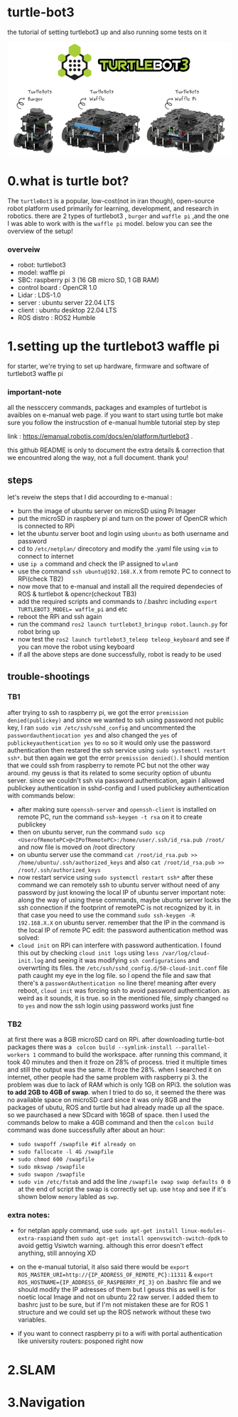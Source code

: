 # turtle-bot3
the tutorial of setting turtlebot3 up and also running some tests on it

![turtlebot](pics/1.png)

# 0.what is turtle bot?

The `turtleBot3` is a popular, low-cost(not in iran though), open-source robot platform used primarily for learning, development, and research in robotics. there are 2 types of turtlebot3 , `burger` and `waffle pi` ,and the one I was able to work with is the `waffle pi` model. below you can see the overview of the setup!

### overveiw 
- robot: turtlebot3
- model: waffle pi
- SBC: raspberry pi 3 (16 GB micro SD, 1 GB RAM)
- control board : OpenCR 1.0
- Lidar : LDS-1.0
- server : ubuntu server 22.04 LTS
- client : ubuntu desktop 22.04 LTS
- ROS distro : ROS2 Humble


# 1.setting up the turtlebot3 waffle pi
for starter, we're trying to set up hardware, firmware and software of turtlebot3 waffle pi
  
### important-note
all the nessccery commands, packages and examples of turtlebot is avaibles on e-manual web page. 
if you want to start using turtle bot make sure you follow the instrucstion of e-manual humble tutorial step by step

link : https://emanual.robotis.com/docs/en/platform/turtlebot3 .

this github README is only to document the extra details & correction that we encountred along the way, not a full document.
thank you!


## steps
let's reveiw the steps that I did accourding to e-manual : 
- burn the image of ubuntu server on microSD using Pi Imager 
- put the microSD in raspbery pi and turn on the power of OpenCR which is connected to RPi
- let the ubuntu server boot and login using `ubuntu` as both username and password
- cd to `/etc/netplan/` direcotory and modify the .yaml file using `vim` to connect to internet
- use `ip a` command and check the IP assigned to `wlan0`
- use the command `ssh ubuntu@192.168.X.X` from remote PC to connect to RPi(check TB2)
- now move that to e-manual and install all the required dependecies of ROS & turtlebot & opencr(checkout TB3)
- add the required scripts and commands to /.bashrc including `export TURTLEBOT3_MODEL= waffle_pi` and etc
- reboot the RPi and ssh again
- run the command `ros2 launch turtlebot3_bringup robot.launch.py` for robot bring up
- now test the `ros2 launch turtlebot3_teleop teleop_keyboard` and see if you can move the robot using keyboard
- if all the above steps are done successfully, robot is ready to be used 


## trouble-shootings

### TB1
after trying to ssh to raspberry pi, we got the error `premission denied(publickey)` and since we wanted to ssh using password not public key, I ran `sudo vim /etc/ssh/sshd_config` and uncommented the `passwordauthentiocation yes` and also changed the `yes` of `publickeyauthentication yes` to `no` so it would only use the password authentication then restared the ssh service using `sudo systemctl restart ssh*`. but then again we got the error `premission denied()`. I should mention that we could ssh from raspberry to remote PC but not the other way around. my geuss is that its related to some security option of ubuntu server. since we couldn't ssh via password authentication, again I allowed publickey authentication in sshd-config and I used publickey authentication with commands below: 
- after making sure `openssh-server` and `openssh-client` is installed on remote PC, run the command `ssh-keygen -t rsa` on it to create publickey
- then on ubuntu server, run the command `sudo scp <UserofRemotePC>@<IPofRemotePC>:/home/user/.ssh/id_rsa.pub /root/` and now file is moved on /root directory
- on ubuntu server use the command `cat /root/id_rsa.pub >> /home/ubuntu/.ssh/authorized_keys` and also `cat /root/id_rsa.pub >> /root/.ssh/authorized_keys`
- now restart service using `sudo systemctl restart ssh*`
 after these command we can remotely ssh to ubuntu server without need of any password by just knowing the local IP of ubuntu server
important note: along the way of using these commands, maybe ubuntu server locks the ssh connection if the footprint of remotePC is not recognized by it. in that case you need to use the command `sudo ssh-keygen -R 192.168.X.X` on ubuntu server. remember that the IP in the command is the local IP of remote PC
edit: the password authentication method was solved:
- `cloud init` on RPi can interfere with password authentication. I found this out by checking `cloud init logs` using `less /var/log/cloud-init.log` and seeing it was modifying `ssh configurations` and overwrting its files. the `/etc/ssh/sshd_config.d/50-cloud-init.conf` file path caught my eye in the log file. so I opend the file and saw that there's a `passwordAuthentication no` line there! meaning after every reboot, `cloud init` was forcing ssh to avoid password authentication. as weird as it sounds, it is true. so in the mentioned file, simply changed `no` to `yes` and now the ssh login using password works just fine


### TB2
at first there was a 8GB microSD card on RPi. after downloading turtle-bot packages there was a ` colcon build --symlink-install --parallel-workers 1` command to build the workspace. after running this command, it took 40 minutes and then it froze on 28% of process. tried it multiple times and still the output was the same. it froze the 28%. when I searched it on internet, other people had the same problem with raspberry pi 3. the problem was due to lack of RAM which is only 1GB on RPi3. the solution was **to add 2GB to 4GB of swap**. when I tried to do so, it seemed the there was no available space on microSD card since it was only 8GB and the packages of ubutu, ROS and turtle but had already made up all the space. so we paurchased a new SDcard with 16GB of space. then I used the commands below to make a 4GB command and then the `colcon build` command was done successfully after about an hour:
- `sudo swapoff /swapfile #if already on`
- `sudo fallocate -l 4G /swapfile`
- `sudo chmod 600 /swapfile`
- `sudo mkswap /swapfile`
- `sudo swapon /swapfile`
- `sudo vim /etc/fstab` and add the line `/swapfile swap swap defaults 0 0` at the end of script
the swap is correctly set up. use `htop` and see if it's shown below `memory` labled as `swp`.

### extra notes:
- for netplan apply command, use `sudo apt-get install linux-modules-extra-raspi`and then `sudo apt-get install openvswitch-switch-dpdk` to avoid gettig Vsiwtch warning. although this error doesn't effect anything, still annoying XD

- on the e-manual tutorial, it also said there would be `export ROS_MASTER_URI=http://{IP_ADDRESS_OF_REMOTE_PC}:11311` & `export ROS_HOSTNAME={IP_ADDRESS_OF_RASPBERRY_PI_3}` on .bashrc file and we should modify the IP adresses of them but I geuss this as well is for noetic local Image and not on ubuntu 22 raw server. I added them to bashrc just to be sure, but if I'm not mistaken these are for ROS 1 structure and we could set up the ROS network without these two variables.

- if you want to connect raspberry pi to a wifi with portal authentication like university routers: posponed right now

# 2.SLAM

# 3.Navigation


